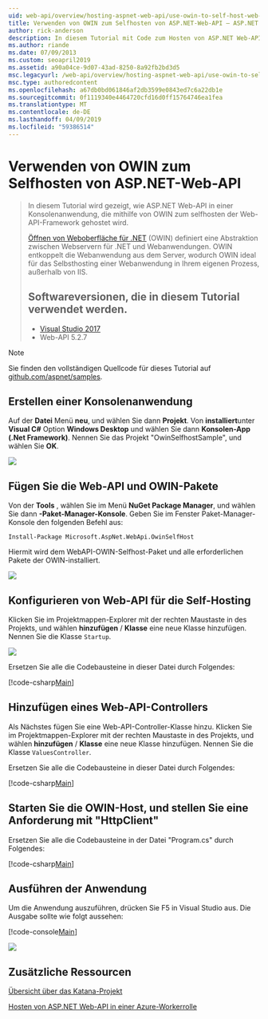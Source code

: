 ```yaml
---
uid: web-api/overview/hosting-aspnet-web-api/use-owin-to-self-host-web-api
title: Verwenden von OWIN zum Selfhosten von ASP.NET-Web-API – ASP.NET 4.x
author: rick-anderson
description: In diesem Tutorial mit Code zum Hosten von ASP.NET Web-API in einer Konsolenanwendung.
ms.author: riande
ms.date: 07/09/2013
ms.custom: seoapril2019
ms.assetid: a90a04ce-9d07-43ad-8250-8a92fb2bd3d5
msc.legacyurl: /web-api/overview/hosting-aspnet-web-api/use-owin-to-self-host-web-api
msc.type: authoredcontent
ms.openlocfilehash: a67db0bd061846af2db3599e0843ed7c6a22db1e
ms.sourcegitcommit: 0f1119340e4464720cfd16d0ff15764746ea1fea
ms.translationtype: MT
ms.contentlocale: de-DE
ms.lasthandoff: 04/09/2019
ms.locfileid: "59386514"
---
```

# <a name="use-owin-to-self-host-aspnet-web-api"></a>Verwenden von OWIN zum Selfhosten von ASP.NET-Web-API 


> In diesem Tutorial wird gezeigt, wie ASP.NET Web-API in einer Konsolenanwendung, die mithilfe von OWIN zum selfhosten der Web-API-Framework gehostet wird.
>
> [Öffnen von Weboberfläche für .NET](http://owin.org) (OWIN) definiert eine Abstraktion zwischen Webservern für .NET und Webanwendungen. OWIN entkoppelt die Webanwendung aus dem Server, wodurch OWIN ideal für das Selbsthosting einer Webanwendung in Ihrem eigenen Prozess, außerhalb von IIS.
>
> ## <a name="software-versions-used-in-the-tutorial"></a>Softwareversionen, die in diesem Tutorial verwendet werden.
>
>
> - [Visual Studio 2017](https://visualstudio.microsoft.com/downloads/) 
> - Web-API 5.2.7


> [!NOTE]
> Sie finden den vollständigen Quellcode für dieses Tutorial auf [github.com/aspnet/samples](https://github.com/aspnet/samples/tree/master/samples/aspnet/WebApi/OwinSelfhostSample).


## <a name="create-a-console-application"></a>Erstellen einer Konsolenanwendung

Auf der **Datei** Menü **neu**, und wählen Sie dann **Projekt**. Von **installiert**unter **Visual C#** Option **Windows Desktop** und wählen Sie dann **Konsolen-App (.Net Framework)**. Nennen Sie das Projekt "OwinSelfhostSample", und wählen Sie **OK**.

[![](use-owin-to-self-host-web-api/_static/image7.png)](use-owin-to-self-host-web-api/_static/image7.png)

## <a name="add-the-web-api-and-owin-packages"></a>Fügen Sie die Web-API und OWIN-Pakete

Von der **Tools** , wählen Sie im Menü **NuGet Package Manager**, und wählen Sie dann **-Paket-Manager-Konsole**. Geben Sie im Fenster Paket-Manager-Konsole den folgenden Befehl aus:

`Install-Package Microsoft.AspNet.WebApi.OwinSelfHost`

Hiermit wird dem WebAPI-OWIN-Selfhost-Paket und alle erforderlichen Pakete der OWIN-installiert.

[![](use-owin-to-self-host-web-api/_static/image4.png)](use-owin-to-self-host-web-api/_static/image3.png)

## <a name="configure-web-api-for-self-host"></a>Konfigurieren von Web-API für die Self-Hosting

Klicken Sie im Projektmappen-Explorer mit der rechten Maustaste in des Projekts, und wählen **hinzufügen** / **Klasse** eine neue Klasse hinzufügen. Nennen Sie die Klasse `Startup`.

![](use-owin-to-self-host-web-api/_static/image5.png)

Ersetzen Sie alle die Codebausteine in dieser Datei durch Folgendes:

[!code-csharp[Main](use-owin-to-self-host-web-api/samples/sample1.cs)]

## <a name="add-a-web-api-controller"></a>Hinzufügen eines Web-API-Controllers

Als Nächstes fügen Sie eine Web-API-Controller-Klasse hinzu. Klicken Sie im Projektmappen-Explorer mit der rechten Maustaste in des Projekts, und wählen **hinzufügen** / **Klasse** eine neue Klasse hinzufügen. Nennen Sie die Klasse `ValuesController`.

Ersetzen Sie alle die Codebausteine in dieser Datei durch Folgendes:

[!code-csharp[Main](use-owin-to-self-host-web-api/samples/sample2.cs)]

## <a name="start-the-owin-host-and-make-a-request-with-httpclient"></a>Starten Sie die OWIN-Host, und stellen Sie eine Anforderung mit "HttpClient"

Ersetzen Sie alle die Codebausteine in der Datei "Program.cs" durch Folgendes:

[!code-csharp[Main](use-owin-to-self-host-web-api/samples/sample3.cs)]

## <a name="run-the-application"></a>Ausführen der Anwendung

Um die Anwendung auszuführen, drücken Sie F5 in Visual Studio aus. Die Ausgabe sollte wie folgt aussehen:

[!code-console[Main](use-owin-to-self-host-web-api/samples/sample4.cmd)]

![](use-owin-to-self-host-web-api/_static/image6.png)

## <a name="additional-resources"></a>Zusätzliche Ressourcen

[Übersicht über das Katana-Projekt](../../../aspnet/overview/owin-and-katana/an-overview-of-project-katana.md)

[Hosten von ASP.NET Web-API in einer Azure-Workerrolle](host-aspnet-web-api-in-an-azure-worker-role.md)
